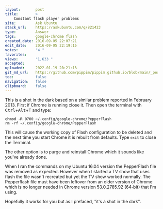 ```yaml
---
layout:       post
title:        >
    Constant flash player problems
site:         Ask Ubuntu
stack_url:    https://askubuntu.com/q/821423
type:         Answer
tags:         google-chrome flash
created_date: 2016-09-05 22:07:21
edit_date:    2016-09-05 22:19:15
votes:        "4 "
favorites:    
views:        "1,633 "
accepted:     
uploaded:     2022-01-19 20:21:13
git_md_url:   https://github.com/pippim/pippim.github.io/blob/main/_posts/2016/2016-09-05-Constant-flash-player-problems.md
toc:          false
navigation:   false
clipboard:    false
---
```


This is a shot in the dark based on a similar problem reported in February 2013. First if Chrome is running close it. Then open the terminal with <kbd>Ctrl</kbd>+<kbd>Alt</kbd>+<kbd>T</kbd> and type:

``` 
chmod -R 0700 ~/.config/google-chrome/PepperFlash
rm -rf ~/.config/google-chrome/PepperFlash
```

This will cause the working copy of Flash configuration to be deleted and the next time you start Chrome it is rebuilt from defaults. Type `exit` to close the Terminal.

The other option is to purge and reinstall Chrome which it sounds like you've already done.

When I ran the commands on my Ubuntu 16.04 version the PepperFlash file was removed as expected. However when I started a TV show that uses flash the file wasn't recreated but yet the TV show worked normally. The Pepperflash file must have been leftover from an older version of Chrome which is no longer needed in Chrome version 53.0.2785.92 (64-bit) that I'm using.

Hopefully it works for you but as I prefaced, "it's a shot in the dark".
